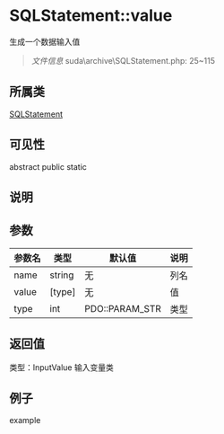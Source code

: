 # SQLStatement::value
生成一个数据输入值
> *文件信息* suda\archive\SQLStatement.php: 25~115
## 所属类 

[SQLStatement](../SQLStatement.md)

## 可见性

abstract  public  static
## 说明



## 参数

| 参数名 | 类型 | 默认值 | 说明 |
|--------|-----|-------|-------|
| name |  string | 无 |  列名 |
| value |  [type] | 无 |  值 |
| type |  int | PDO::PARAM_STR |  类型 |

## 返回值
类型：InputValue
 输入变量类

## 例子

example
